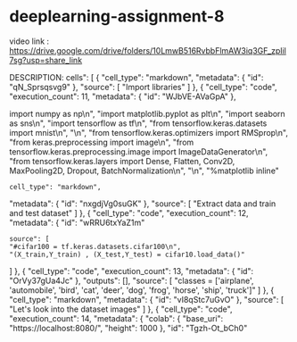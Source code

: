 # deeplearning-assignment-8

video link :  https://drive.google.com/drive/folders/10LmwB516RvbbFlmAW3iq3GF_zpIil7sg?usp=share_link

DESCRIPTION:
cells": [
  {
   "cell_type": "markdown",
   "metadata": {
    "id": "qN_Sprsqsvg9"
   },
   "source": [
    "Import libraries"
   ]
  },
  {
   "cell_type": "code",
   "execution_count": 11,
   "metadata": {
    "id": "WJbVE-AVaGpA"
   },
   
   import numpy as np\n",
    "import matplotlib.pyplot as plt\n",
    "import seaborn as sns\n",
    "import tensorflow as tf\n",
    "from tensorflow.keras.datasets import mnist\n",
    "\n",
    "from tensorflow.keras.optimizers import RMSprop\n",
    "from keras.preprocessing import image\n",
    "from tensorflow.keras.preprocessing.image import ImageDataGenerator\n",
    "from tensorflow.keras.layers import Dense, Flatten, Conv2D, MaxPooling2D, Dropout, BatchNormalization\n",
    "\n",
    "%matplotlib inline"
    
    cell_type": "markdown",
   "metadata": {
    "id": "nxgdjVg0suGK"
   },
   "source": [
    "Extract data and train and test dataset"
   ]
  },
  {
   "cell_type": "code",
   "execution_count": 12,
   "metadata": {
    "id": "wRRU6txYaZ1m"
    
    source": [
    "#cifar100 = tf.keras.datasets.cifar100\n",
    "(X_train,Y_train) , (X_test,Y_test) = cifar10.load_data()"
   ]
  },
  {
   "cell_type": "code",
   "execution_count": 13,
   "metadata": {
    "id": "OrVy37gUa4Jc"
   },
   "outputs": [],
   "source": [
    "classes = ['airplane', 'automobile', 'bird', 'cat', 'deer', 'dog', 'frog', 'horse', 'ship', 'truck']"
   ]
  },
  {
   "cell_type": "markdown",
   "metadata": {
    "id": "vI8qStc7uGvO"
   },
   "source": [
    "Let's look into the dataset images"
   ]
  },
  {
   "cell_type": "code",
   "execution_count": 14,
   "metadata": {
    "colab": {
     "base_uri": "https://localhost:8080/",
     "height": 1000
    },
    "id": "Tgzh-Ot_bCh0"
